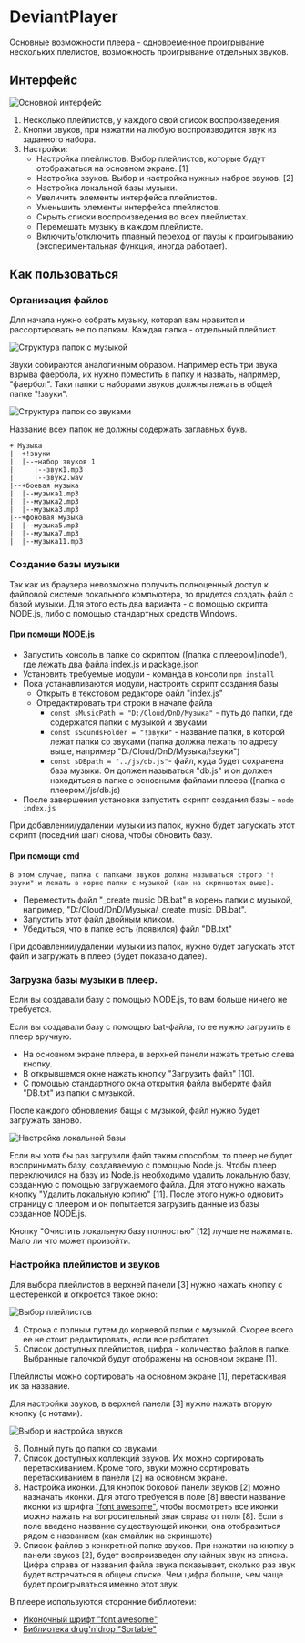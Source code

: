 # DeviantPlayer

Основные возможности плеера - одновременное проигрывание нескольких плелистов, возможность проигрывание отдельных звуков.

## Интерфейс 

![Основной интерфейс](/img/screenshots/main_view.jpg)

1. Несколько плейлистов, у каждого свой список воспроизведения. 
1. Кнопки звуков, при нажатии на любую воспроизводится звук из заданного набора.
1. Настройки:
    * Настройка плейлистов. Выбор плейлистов, которые будут отображаться на основном экране. [1]
    * Настройка звуков. Выбор и настройка нужных набров звуков. [2]
    * Настройка локальной базы музыки.
    * Увеличить элементы интерфейса плейлистов.
    * Уменьшить элементы интерфейса плейлистов.
    * Скрыть списки воспроизведения во всех плейлистах.
    * Перемешать музыку в каждом плейлисте.
    * Включить/отключить плавный переход от паузы к проигрыванию (экспериментальная функция, иногда работает).
    
## Как пользоваться

### Организация файлов

Для начала нужно собрать музыку, которая вам нравится и рассортировать ее по папкам. Каждая папка - отдельный плейлист.

![Структура папок с музыкой](/img/screenshots/music_folder.JPG)

Звуки собираются аналогичным образом. Например есть три звука взрыва фаербола, их нужно поместить в папку и назвать, например, "фаербол". Таки папки с наборами звуков должны лежать в общей папке "!звуки".

![Структура папок со звуками](/img/screenshots/sounds_folder.JPG)

Название всех папок не должны содержать заглавных букв.


```
+ Музыка
|--+!звуки
|  |--+набор звуков 1
|     |--звук1.mp3
|     |--звук2.wav
|--+боевая музыка
|  |--музыка1.mp3
|  |--музыка2.mp3
|  |--музыка3.mp3
|--+фоновая музыка
|  |--музыка5.mp3
|  |--музыка7.mp3
|  |--музыка11.mp3
```

### Создание базы музыки

Так как из браузера невозможно получить полноценный доступ к файловой системе локального компьютера, то придется создать файл с базой музыки. Для этого есть два варианта - с помощью скрипта NODE.js, либо с помощью стандартных средств Windows.

#### При помощи NODE.js

  - Запустить консоль в папке со скриптом ([папка с плеером]/node/), где лежать два файла index.js и package.json
  - Установить требуемые модули - команда в консоли `npm install`  
  - Пока устанавливаются модули, настроить скрипт создания базы
    - Открыть в текстовом редакторе файл "index.js"
    - Отредактировать три строки в начале файла
      - `const sMusicPath = "D:/Cloud/DnD/Музыка"` - путь до папки, где содержатся папки с музыкой и звуками
      - `const sSoundsFolder = "!звуки"` - название папки, в которой лежат папки со звуками (папка должна лежать по адресу выше, например "D:/Cloud/DnD/Музыка/!звуки")
      - `const sDBpath = "../js/db.js"`- файл, куда будет сохранена база музыки. Он должен называться "db.js" и он должен находиться в папке с основными файлами плеера ([папка с плеером]/js/db.js)
  - После завершения установки запустить скрипт создания базы - `node index.js`
  
  При добавлении/удалении музыки из папок, нужно будет запускать этот скрипт (поседний шаг) снова, чтобы обновить базу.
  
#### При помощи cmd

    В этом случае, папка с папками звуков должна называться строго "!звуки" и лежать в корне папки с музыкой (как на скриншотах выше).

  - Переместить файл "_create music DB.bat" в корень папки с музыкой, например, "D:/Cloud/DnD/Музыка/_create_music_DB.bat". 
  - Запустить этот файл двойным кликом.
  - Убедиться, что в папке есть (появился) файл "DB.txt"
  
  При добавлении/удалении музыки из папок, нужно будет запускать этот файл и загружать в плеер (будет показано далее).
  
  
### Загрузка базы музыки в плеер.

Если вы создавали базу с помощью NODE.js, то вам больше ничего не требуется. 

Если вы создавали базу с помощью bat-файла, то ее нужно загрузить в плеер вручную.

 - На основном экране плеера, в верхней панели нажать третью слева кнопку.
 - В открывшемся окне нажать кнопку "Загрузить файл" [10].
 - С помощью стандартного окна открытия файла выберите файл "DB.txt" из папки с музыкой.
 
 После каждого обновления бащы с музыкой, файл нужно будет загружать заново.
 
![Настройка локальной базы](/img/screenshots/memory.jpg)

Если вы хотя бы раз загрузили файл таким способом, то плеер не будет воспринимать базу, создаваемую с помощью Node.js. Чтобы плеер переключился на базу из Node.js необходимо удалить локальную базу, созданную с помощью загружаемого файла. Для этого нужно нажать кнопку "Удалить локальную копию" [11]. После этого нужно одновить страницу с плеером и он попытается загрузить данные из базы созданное NODE.js.

Кнопку "Очистить локальную базу полностью" [12] лучше не нажимать. Мало ли что может произойти.
  
### Настройка плейлистов и звуков

Для выбора плейлистов в верхней панели [3] нужно нажать кнопку с шестеренкой и откроется такое окно:

![Выбор плейлистов](/img/screenshots/smusic.jpg)

4. Строка с полным путем до корневой папки с музыкой. Скорее всего ее не стоит редактировать, если все работатет.
5. Список доступных плейлистов, цифра - количество файлов в папке. Выбранные галочкой будут отображены на основном экране [1].

Плейлисты можно сортировать на основном экране [1], перетаскивая их за название.

Для настройки звуков, в верхней панели [3] нужно нажать вторую кнопку (с нотами).

![Выбор и настройка звуков](/img/screenshots/sounds.jpg)

6. Полный путь до папки со звуками.
7. Список доступных коллекций звуков. Их можно сортировать перетаскиванием. Кроме того, звуки можно сортировать перетаскиванием в панели [2] на основном экране.
8. Настройка иконки. Для кнопок боковой панели звуков [2] можно назначать иконки. Для этого требуется в поле [8] ввести название иконки из шрифта ["font awesome"](http://fontawesome.io/icons/), чтобы посмотреть все иконки можно нажать на вопросительный знак справа от поля [8]. Если в поле введено название существующей иконки, она отобразиться рядом с названием (как смайлик на скриншоте)
9. Список файлов в конкретной папке звуков. При нажатии на кнопку в панели звуков [2], будет воспроизведен случайных звук из списка. Цифра справа от названия файла звука показывает, сколько раз звук будет встречаться в общем списке. Чем цифра больше, чем чаще будет проигрываться именно этот звук. 


В плеере используются сторонние библиотеки:

 - [Иконочный шрифт "font awesome"](http://fontawesome.io/icons/)
 - [Библиотека drug'n'drop "Sortable"](https://github.com/RubaXa/Sortable)







